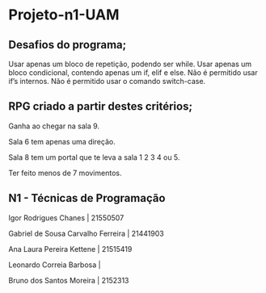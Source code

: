 # Projeto-n1-UAM


Desafios do programa;
-------------------------------------------------------------------------------------
Usar apenas um bloco de repetição, podendo ser while.
Usar apenas um bloco condicional, contendo apenas um if, elif e else.
Não é permitido usar if’s internos.
Não é permitido usar o comando switch-case.

RPG criado a partir destes critérios;
-------------------------------------------------------------------------------------

Ganha ao chegar na sala 9.

Sala 6 tem apenas uma direção.

Sala 8 tem um portal que te leva a sala 1 2 3 4 ou 5.

Ter feito menos de 7 movimentos.


N1 - Técnicas de Programação
-------------------------------------------------------------------------------------


Igor Rodrigues Chanes | 21550507

Gabriel de Sousa Carvalho Ferreira | 21441903

Ana Laura Pereira Kettene | 21515419

Leonardo Correia Barbosa |

Bruno dos Santos Moreira | 2152313
